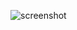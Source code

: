 ![screenshot](https://github.com/CaioMantovaniBorba/spotify-clone/assets/38335770/0b532a50-9028-40f9-870f-3e6ba205d19d)
